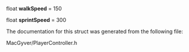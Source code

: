 <div id="struct_demo_project_1_1_player_controller_data">

</div>

<span id="struct_demo_project_1_1_player_controller_data"
label="struct_demo_project_1_1_player_controller_data"></span>

<div class="DoxyCompactItemize">

<span id="struct_demo_project_1_1_player_controller_data_a406c2566f400cd0576ab93bbde6d1c01"
label="struct_demo_project_1_1_player_controller_data_a406c2566f400cd0576ab93bbde6d1c01"></span>
float **walkSpeed** = 150

<span id="struct_demo_project_1_1_player_controller_data_a8b2c0a7572ba870402ec194b936fedb9"
label="struct_demo_project_1_1_player_controller_data_a8b2c0a7572ba870402ec194b936fedb9"></span>
float **sprintSpeed** = 300

</div>

The documentation for this struct was generated from the following file:

<div class="DoxyCompactItemize">

MacGyver/PlayerController.h

</div>
